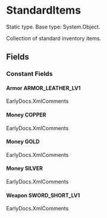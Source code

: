 # StandardItems

Static type. Base type: System.Object.

Collection of standard inventory items.

## Fields

### Constant Fields

#### Armor ARMOR_LEATHER_LV1

EarlyDocs.XmlComments



#### Money COPPER

EarlyDocs.XmlComments



#### Money GOLD

EarlyDocs.XmlComments



#### Money SILVER

EarlyDocs.XmlComments



#### Weapon SWORD_SHORT_LV1

EarlyDocs.XmlComments



